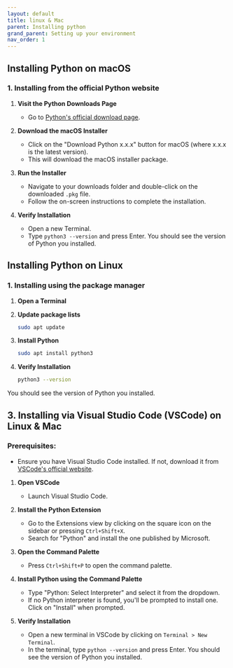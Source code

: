 ```yaml
---
layout: default
title: linux & Mac
parent: Installing python
grand_parent: Setting up your environment
nav_order: 1
---
```


## Installing Python on macOS

### 1. Installing from the official Python website

1. **Visit the Python Downloads Page**
   - Go to [Python's official download page](https://www.python.org/downloads/).

2. **Download the macOS Installer**
   - Click on the "Download Python x.x.x" button for macOS (where x.x.x is the latest version).
   - This will download the macOS installer package.

3. **Run the Installer**
   - Navigate to your downloads folder and double-click on the downloaded `.pkg` file.
   - Follow the on-screen instructions to complete the installation.

4. **Verify Installation**
   - Open a new Terminal.
   - Type `python3 --version` and press Enter. You should see the version of Python you installed.

## Installing Python on Linux

### 1. Installing using the package manager


1. **Open a Terminal**

2. **Update package lists**

   ```bash
   sudo apt update
   ```

3. **Install Python**

   ```bash
   sudo apt install python3
   ```

4. **Verify Installation**

   ```bash
   python3 --version
   ```

You should see the version of Python you installed.

## 3. Installing via Visual Studio Code (VSCode) on Linux & Mac

### Prerequisites:

- Ensure you have Visual Studio Code installed. If not, download it from [VSCode's official website](https://code.visualstudio.com/).

1. **Open VSCode**
   - Launch Visual Studio Code.

2. **Install the Python Extension**
   - Go to the Extensions view by clicking on the square icon on the sidebar or pressing `Ctrl+Shift+X`.
   - Search for "Python" and install the one published by Microsoft.

3. **Open the Command Palette**
   - Press `Ctrl+Shift+P` to open the command palette.

4. **Install Python using the Command Palette**
   - Type "Python: Select Interpreter" and select it from the dropdown.
   - If no Python interpreter is found, you'll be prompted to install one. Click on "Install" when prompted.

5. **Verify Installation**
   - Open a new terminal in VSCode by clicking on `Terminal > New Terminal`.
   - In the terminal, type `python --version` and press Enter. You should see the version of Python you installed.
